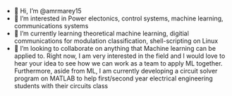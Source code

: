 - 👋 Hi, I’m @amrmarey15
- 👀 I’m interested in Power electonics, control systems, machine learning, communications systems
- 🌱 I’m currently learning theoretical machine learning, digitial communications for modulation classification, shell-scripting on Linux 
- 💞️ I’m looking to collaborate on anything that Machine learning can be applied to. Right now, I am very interested in the field and I would love to hear your idea to see how we can work as a team to apply ML together. Furthermore, aside from ML, I am currently developing a circuit solver program on MATLAB to help first/second year electrical engineering students with their circuits class

<!---
amrmarey15/amrmarey15 is a ✨ special ✨ repository because its `README.md` (this file) appears on your GitHub profile.
You can click the Preview link to take a look at your changes.
--->
